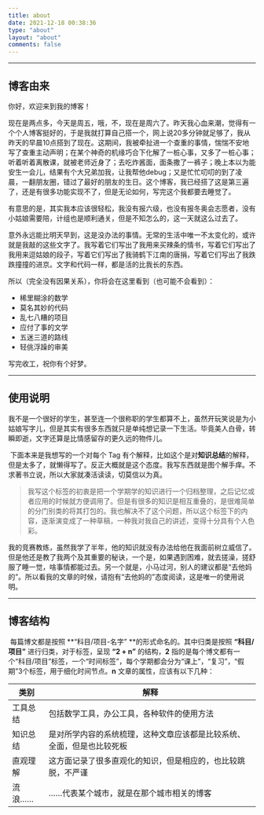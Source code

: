 ```yaml
---
title: about
date: 2021-12-18 00:38:36
type: "about"
layout: "about"
comments: false
---
```

---

## 博客由来

你好，欢迎来到我的博客！

现在是两点多，今天是周五，哦，不，现在是周六了。昨天我心血来潮，觉得有一个个人博客挺好的，于是我就打算自己搭一个，网上说20多分钟就足够了，我从昨天的早晨10点搭到了现在。这期间，我被牵扯进一个查重的事情，惴惴不安地写了查重主动声明；在某个神奇的机缘巧合下化解了一桩心事，又多了一桩心事；听着听着离散课，就被老师近身了；去吃炸酱面，面条撒了一裤子；晚上本以为能安生一会儿，结果有个大兄弟加我，让我帮他debug；又是忙忙叨叨的到了凌晨，一翻朋友圈，错过了最好的朋友的生日。这个博客，我已经搭了这是第三遍了，还是有很多功能实现不了，但是无论如何，写完这个我都要去睡觉了。

有意思的是，其实我本应该很轻松，我没有报六级，也没有报冬奥会志愿者，没有小姑娘需要陪，计组也是顺利通关，但是不知怎么的，这一天就这么过去了。

意外永远能比明天早到，这是没办法的事情。无常的生活中唯一不太变化的，或许就是我敲的这些文字了。我写着它们写出了我用来买辣条的情书，写着它们写出了我用来逗姑娘的段子，写着它们写出了我骑鹤下江南的唐捐，写着它们写出了我跌跌撞撞的进京。文字和代码一样，都是活的比我长的东西。

所以（完全没有因果关系），你将会在这里看到（也可能不会看到）：

- 稀里糊涂的数学
- 莫名其妙的代码
- 乱七八糟的项目
- 应付了事的文学
- 五迷三道的路线
- 轻佻浮躁的审美

写完收工，祝你有个好梦。

---



## 使用说明

​	我不是一个很好的学生，甚至连一个很称职的学生都算不上，虽然开玩笑说是为小姑娘写字儿，但是其实有很多东西就只是单纯想记录一下生活。毕竟美人白骨，转瞬即逝，文字还算是比情感留存的更久远的物件儿。

​	下面本来是我想写的一个对每个 Tag 有个解释，比如这个是对**知识总结**的解释，但是太多了，就懒得写了。反正大概就是这个态度。我写东西就是图个解手痒。不求著书立说，所以大家就凑活读读，切莫信以为真。

> ​	我写这个标签的初衷是把一个学期学的知识进行一个归档整理，之后记忆或者应用的时候就方便调用了。但是有很多的知识是相互重叠的，是很难简单的分门别类的将其打包的。我也解决不了这个问题，所以这个标签下的内容，逐渐演变成了一种草稿，一种我对我自己的讲述，变得十分具有个人色彩。

​	我的竞赛教练，虽然我学了半年，他的知识就没有办法给他在我面前树立威信了。但是他还是教了我两个及其重要的秘诀，一个是，如果遇到困难，就去搓澡，搓舒服了睡一觉，啥事情都能过去。另一个就是，小马过河，别人的建议都是“去他妈的”。所以看我的文章的时候，请抱有“去他妈的”态度阅读，这是唯一的使用说明。

---



## 博客结构

​	每篇博文都是按照 **“科目/项目-名字” **的形式命名的。其中归类是按照 **“科目/项目”** 进行归类，对于标签，呈现 **“2 + n”** 的结构，**2** 指的是每个博文都有一个“科目/项目”标签，一个“时间标签”，每个学期都会分为“课上”，“复习”，“假期”3个标签，用于细化时间节点。**n** 文章的属性，应该有以下几种：

| 类别     | 解释                                                                   |
|----------|------------------------------------------------------------------------|
| 工具总结 | 包括数学工具，办公工具，各种软件的使用方法                             |
| 知识总结 | 是对所学内容的系统梳理，这种文章应该都是比较系统、全面，但是也比较死板 |
| 直观理解 | 这方面记录了很多直观化的知识，但是相应的，也比较跳脱，不严谨           |
| 流浪……   | ……代表某个城市，就是在那个城市相关的博客                               |
